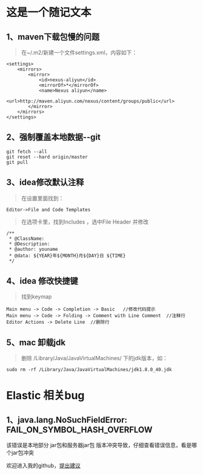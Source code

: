 这是一个随记文本
===
1、maven下载包慢的问题
---
>在~/.m2/新建一个文件settings.xml，内容如下：
```
<settings>
    <mirrors>
        <mirror>
            <id>nexus-aliyun</id>
            <mirrorOf>*</mirrorOf>
            <name>Nexus aliyun</name>
            <url>http://maven.aliyun.com/nexus/content/groups/public</url>
        </mirror>
    </mirrors>
</settings>
```

2、强制覆盖本地数据--git
---
```
git fetch --all  
git reset --hard origin/master 
git pull
```

3、idea修改默认注释
----
>在设置里面找到：
```
Editor->File and Code Templates
```
>在选项卡里，找到Includes ，选中File Header 并修改
```
/**
 * @ClassName: 
 * @Description:
 * @author: youname
 * @data: ${YEAR}年${MONTH}月${DAY}日 ${TIME}
 */

```

4、idea 修改快捷键
----
>找到keymap
```
Main menu -> Code -> Completion -> Basic   //修改代码提示
Main menu -> Code -> Folding -> Comment with Line Comment  //注释行
Editor Actions -> Delete Line  //删除行
```

5、mac 卸载jdk
---
>删除 /Library/Java/JavaVirtualMachines/ 下的jdk版本，如：
```
sudo rm -rf /Library/Java/JavaVirtualMachines/jdk1.8.0_40.jdk
```

Elastic 相关bug
====
## 1、java.lang.NoSuchFieldError: FAIL_ON_SYMBOL_HASH_OVERFLOW
该错误是本地部分 jar包和服务器jar包 版本冲突导致，仔细查看错误信息，看是哪个jar包冲突


欢迎进入我的github，[提出建议](https://github.com/fukeli)<br>

